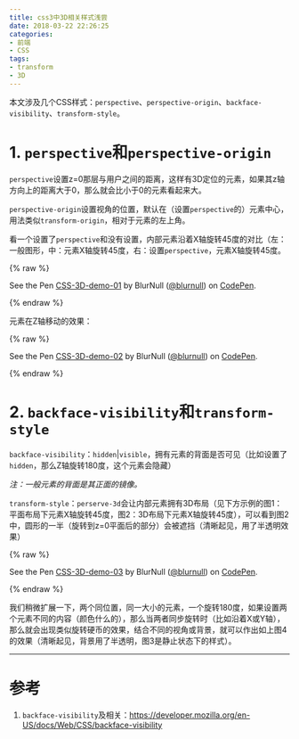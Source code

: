 ```yaml
---
title: css3中3D相关样式浅尝
date: 2018-03-22 22:26:25
categories:
- 前端
- CSS
tags:
- transform
- 3D
---
```


本文涉及几个CSS样式：`perspective`、`perspective-origin`、`backface-visibility`、`transform-style`。

# 1. `perspective`和`perspective-origin`

`perspective`设置z=0那层与用户之间的距离，这样有3D定位的元素，如果其z轴方向上的距离大于0，那么就会比小于0的元素看起来大。

`perspective-origin`设置视角的位置，默认在（设置`perspective`的）元素中心，用法类似`transform-origin`，相对于元素的左上角。

<!--more-->

看一个设置了`perspective`和没有设置，内部元素沿着X轴旋转45度的对比（左：一般图形，中：元素X轴旋转45度，右：设置`perspective`，元素X轴旋转45度。

{% raw %}
<p data-height="212" data-theme-id="dark" data-slug-hash="zWwXwR" data-default-tab="css,result" data-user="blurnull" data-embed-version="2" data-pen-title="CSS-3D-demo-01" class="codepen">See the Pen <a href="https://codepen.io/blurnull/pen/zWwXwR/">CSS-3D-demo-01</a> by BlurNull (<a href="https://codepen.io/blurnull">@blurnull</a>) on <a href="https://codepen.io">CodePen</a>.</p>
<script async src="https://static.codepen.io/assets/embed/ei.js"></script>
{% endraw %}

元素在Z轴移动的效果：

{% raw %}
<p data-height="224" data-theme-id="dark" data-slug-hash="jzwOWJ" data-default-tab="result" data-user="blurnull" data-embed-version="2" data-pen-title="CSS-3D-demo-02" class="codepen">See the Pen <a href="https://codepen.io/blurnull/pen/jzwOWJ/">CSS-3D-demo-02</a> by BlurNull (<a href="https://codepen.io/blurnull">@blurnull</a>) on <a href="https://codepen.io">CodePen</a>.</p>
<script async src="https://static.codepen.io/assets/embed/ei.js"></script>
{% endraw %}

# 2. `backface-visibility`和`transform-style`

`backface-visibility`：`hidden`|`visible`，拥有元素的背面是否可见（比如设置了`hidden`，那么Z轴旋转180度，这个元素会隐藏）

*注：一般元素的背面是其正面的镜像。*

`transform-style`：`perserve-3d`会让内部元素拥有3D布局（见下方示例的图1：平面布局下元素X轴旋转45度，图2：3D布局下元素X轴旋转45度），可以看到图2中，圆形的一半（旋转到z=0平面后的部分）会被遮挡（清晰起见，用了半透明效果）

{% raw %}
<p data-height="240" data-theme-id="dark" data-slug-hash="ZxyEWz" data-default-tab="result" data-user="blurnull" data-embed-version="2" data-pen-title="CSS-3D-demo-03" class="codepen">See the Pen <a href="https://codepen.io/blurnull/pen/ZxyEWz/">CSS-3D-demo-03</a> by BlurNull (<a href="https://codepen.io/blurnull">@blurnull</a>) on <a href="https://codepen.io">CodePen</a>.</p>
<script async src="https://static.codepen.io/assets/embed/ei.js"></script>
{% endraw %}

我们稍微扩展一下，两个同位置，同一大小的元素，一个旋转180度，如果设置两个元素不同的内容（颜色什么的），那么当两者同步旋转时（比如沿着X或Y轴），那么就会出现类似旋转硬币的效果，结合不同的视角或背景，就可以作出如上图4的效果（清晰起见，背景用了半透明，图3是静止状态下的样式）。

-----
# 参考

1. `backface-visibility`及相关：https://developer.mozilla.org/en-US/docs/Web/CSS/backface-visibility
